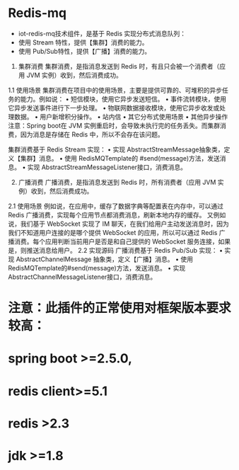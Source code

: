 # Redis-mq
* iot-redis-mq技术组件，是基于 Redis 实现分布式消息队列：
* 使用 Stream 特性，提供【集群】消费的能力。
* 使用 Pub/Sub特性，提供【广播】消费的能力。

1. 集群消费
集群消费，是指消息发送到 Redis 时，有且只会被一个消费者（应用 JVM 实例）收到，然后消费成功。

1.1 使用场景
集群消费在项目中的使用场景，主要是提供可靠的、可堆积的异步任务的能力。例如说：
•	短信模块，使用它异步发送短信。
•	事件流转模块，使用它异步发送事件进行下一步处理。
•	物联网数据接收模块，使用它异步收发或处理数据。
•	用户新增积分操作。
•	站内信
•	其它分布式使用场景
•	其他异步操作
注意：Spring boot在 JVM 实例重启时，会导致未执行完的任务丢失。而集群消费，因为消息是存储在 Redis 中，所以不会存在该问题。

集群消费基于 Redis Stream 实现：
•	实现 AbstractStreamMessage抽象类，定义【集群】消息。
•	使用 RedisMQTemplate的 #send(message)方法，发送消息。
•	实现 AbstractStreamMessageListener接口，消费消息。

2. 广播消费
广播消费，是指消息发送到 Redis 时，所有消费者（应用 JVM 实例）收到，然后消费成功。

2.1 使用场景
例如说，在应用中，缓存了数据字典等配置表在内存中，可以通过 Redis 广播消费，实现每个应用节点都消费消息，刷新本地内存的缓存。
又例如说，我们基于 WebSocket 实现了 IM 聊天，在我们给用户主动发送消息时，因为我们不知道用户连接的是哪个提供 WebSocket 的应用，所以可以通过 Redis 广播消费。每个应用判断当前用户是否是和自己提供的 WebSocket 服务连接，如果是，则推送消息给用户。
2.2 实现源码
广播消费基于 Redis Pub/Sub 实现：
•	实现 AbstractChannelMessage 抽象类，定义【广播】消息。
•	使用 RedisMQTemplate的#send(message)方法，发送消息。
•	实现 AbstractChannelMessageListener接口，消费消息。


# 注意：此插件的正常使用对框架版本要求较高：
  # spring boot >=2.5.0,
  # redis client>=5.1
  # redis >2.3
  # jdk >=1.8

